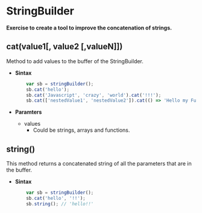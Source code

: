 # StringBuilder
 **Exercise to create a tool to improve the concatenation of strings.**

##  cat(value1[, value2 [,valueN]])
Method to add values to the buffer of the StringBuilder.
- **Sintax**
    ```js
        var sb = stringBuilder();
        sb.cat('hello');
        sb.cat('Javascript', 'crazy', 'world').cat('!!!');
        sb.cat(['nestedValue1', 'nestedValue2']).cat(() => 'Hello my Function');
    ```

- **Paramters**
    * values
        * Could be strings, arrays and functions.

## string()
This method returns a concatenated string of all the parameters that are in the buffer.
- **Sintax**
    ```js
        var sb = stringBuilder();
        sb.cat('hello', '!!');
        sb.string(); // 'hello!!'
    ```
